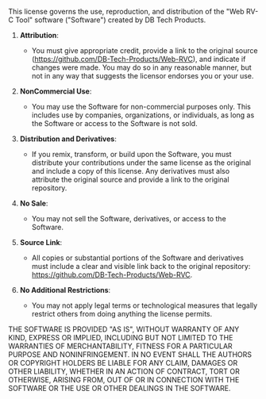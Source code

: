 This license governs the use, reproduction, and distribution of the "Web RV-C Tool" software ("Software") created by DB Tech Products.

1. **Attribution**:
   - You must give appropriate credit, provide a link to the original source (https://github.com/DB-Tech-Products/Web-RVC), and indicate if changes were made. You may do so in any reasonable manner, but not in any way that suggests the licensor endorses you or your use.

2. **NonCommercial Use**:
   - You may use the Software for non-commercial purposes only. This includes use by companies, organizations, or individuals, as long as the Software or access to the Software is not sold.

3. **Distribution and Derivatives**:
   - If you remix, transform, or build upon the Software, you must distribute your contributions under the same license as the original and include a copy of this license. Any derivatives must also attribute the original source and provide a link to the original repository.

4. **No Sale**:
   - You may not sell the Software, derivatives, or access to the Software.

5. **Source Link**:
   - All copies or substantial portions of the Software and derivatives must include a clear and visible link back to the original repository: https://github.com/DB-Tech-Products/Web-RVC.

6. **No Additional Restrictions**:
   - You may not apply legal terms or technological measures that legally restrict others from doing anything the license permits.

THE SOFTWARE IS PROVIDED "AS IS", WITHOUT WARRANTY OF ANY KIND, EXPRESS OR IMPLIED, INCLUDING BUT NOT LIMITED TO THE WARRANTIES OF MERCHANTABILITY, FITNESS FOR A PARTICULAR PURPOSE AND NONINFRINGEMENT. IN NO EVENT SHALL THE AUTHORS OR COPYRIGHT HOLDERS BE LIABLE FOR ANY CLAIM, DAMAGES OR OTHER LIABILITY, WHETHER IN AN ACTION OF CONTRACT, TORT OR OTHERWISE, ARISING FROM, OUT OF OR IN CONNECTION WITH THE SOFTWARE OR THE USE OR OTHER DEALINGS IN THE SOFTWARE.
